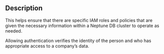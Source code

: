 ## Description

This helps ensure that there are specific IAM roles and policies that are given the necessary information within a Neptune DB cluster to operate as needed.

Allowing authentication verifies the identity of the person and who has appropriate access to a company’s data.